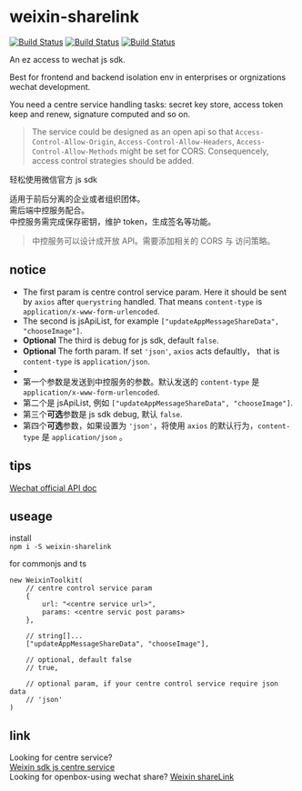 # weixin-sharelink  
[![Build Status](https://img.shields.io/npm/l/weixin-toolkit)](https://www.npmjs.com/package/weixin-toolkit)
[![Build Status](https://img.shields.io/npm/v/weixin-toolkit)](https://www.npmjs.com/package/weixin-toolkit)
[![Build Status](https://img.shields.io/npm/dm/weixin-toolkit)](https://www.npmjs.com/package/weixin-toolkit)

An ez access to wechat js sdk.

Best for frontend and backend isolation env in enterprises or orgnizations wechat development.  

You need a centre service handling tasks: secret key store, access token keep and renew, signature computed and so on.  
> The service could be designed as an open api so that `Access-Control-Allow-Origin`, `Access-Control-Allow-Headers`, `Access-Control-Allow-Methods` might be set for CORS. Consequencely, access control strategies should be added.  
 
轻松使用微信官方 js sdk

适用于前后分离的企业或者组织团体。  
需后端中控服务配合。  
中控服务需完成保存密钥，维护 token，生成签名等功能。
> 中控服务可以设计成开放 API。需要添加相关的 CORS 与 访问策略。

## notice
+ The first param  is centre control service param. Here it should be sent by `axios` after `querystring` handled. That means `content-type` is `application/x-www-form-urlencoded`.
+ The second is jsApiList, for example `["updateAppMessageShareData", "chooseImage"]`.
+ **Optional** The third is debug for js sdk, default `false`.
+ **Optional** The forth param. If set `'json'`, `axios` acts defaultly， that is `content-type` is `application/json`.
+  
+ 第一个参数是发送到中控服务的参数。默认发送的 `content-type` 是 `application/x-www-form-urlencoded`.
+ 第二个是 jsApiList, 例如 `["updateAppMessageShareData", "chooseImage"]`.
+ 第三个**可选**参数是 js sdk debug, 默认 `false`.
+ 第四个**可选**参数，如果设置为 `'json'`，将使用 `axios` 的默认行为，`content-type` 是 `application/json` 。

## tips
[Wechat official API doc](https://developers.weixin.qq.com/doc/offiaccount/OA_Web_Apps/JS-SDK)

## useage
install  
`npm i -S weixin-sharelink`  

for commonjs and ts  
```
new WeixinToolkit(
    // centre control service param
    {
        url: "<centre service url>",
        params: <centre servic post params>
    },

    // string[]...
    ["updateAppMessageShareData", "chooseImage"],

    // optional, default false
    // true,

    // optional param, if your centre control service require json data
    // 'json'
)
```

## link
Looking for centre service?  
[Weixin sdk js centre service](https://github.com/wind2esg/weixin-service)  
Looking for openbox-using wechat share?
[Weixin shareLink](https://github.com/Wind2esg/weixin-shareLink)